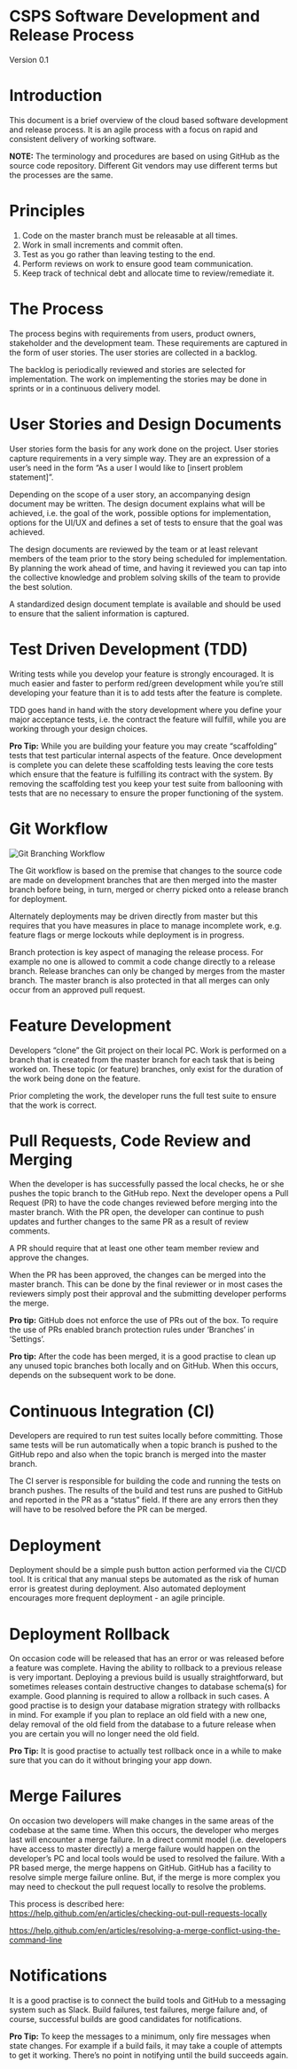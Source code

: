 # CSPS Software Development and Release Process

Version 0.1
	
# Introduction
This document is a brief overview of the cloud based software development and release process. It is an agile process with a focus on rapid and consistent delivery of working software.

**NOTE:** The terminology and procedures are based on using GitHub as the source code repository. Different Git vendors may use different terms but the processes are the same.

# Principles
1. Code on the master branch must be releasable at all times.
2. Work in small increments and commit often.
3. Test as you go rather than leaving testing to the end.
4. Perform reviews on work to ensure good team communication.
5. Keep track of technical debt and allocate time to review/remediate it.

# The Process
The process begins with requirements from users, product owners, stakeholder and the development team. These requirements are captured in the form of user stories. The user stories are collected in a backlog.

The backlog is periodically reviewed and stories are selected for implementation. The work on implementing the stories may be done in sprints or in a continuous delivery model.

# User Stories and Design Documents
User stories form the basis for any work done on the project. User stories capture requirements in a very simple way. They are an expression of a user’s need in the form “As a user I would like to [insert problem statement]”. 

Depending on the scope of a user story, an accompanying design document may be written. The design document explains what will be achieved, i.e. the goal of the work, possible options for implementation, options for the UI/UX and defines a set of tests to ensure that the goal was achieved.

The design documents are reviewed by the team or at least relevant members of the team prior to the story being scheduled for implementation. By planning the work ahead of time, and having it reviewed you can tap into the collective knowledge and problem solving skills of the team to provide the best solution.

A standardized design document template is available and should be used to ensure that the salient information is captured.

# Test Driven Development (TDD)
Writing tests while you develop your feature is strongly encouraged. It is much easier and faster to perform red/green development while you’re still developing your feature than it is to add tests after the feature is complete.

TDD goes hand in hand with the story development where you define your major acceptance tests, i.e. the contract the feature will fulfill, while you are working through your design choices.

**Pro Tip:** While you are building your feature you may create “scaffolding” tests that test particular internal aspects of the feature. Once development is complete you can delete these scaffolding tests leaving the core tests which ensure that the feature is fulfilling its contract with the system. By removing the scaffolding test you keep your test suite from ballooning with tests that are no necessary to ensure the proper functioning of the system.

# Git Workflow 
![Git Branching Workflow](images/git-branches-cd.png)

The Git workflow is based on the premise that changes to the source code are made on development branches that are then merged into the master branch before being, in turn, merged or cherry picked onto a release branch for deployment. 

Alternately deployments may be driven directly from master but this requires that you have measures in place to manage incomplete work, e.g. feature flags or merge lockouts while deployment is in progress.

Branch protection is key aspect of managing the release process. For example no one is allowed to commit a code change directly to a release branch. Release branches can only be changed by merges from the master branch. The master branch is also protected in that all merges can only occur from an approved pull request.

# Feature Development
Developers “clone” the Git project on their local PC. Work is performed on a branch that is created from the master branch for each task that is being worked on. These topic (or feature) branches, only exist for the duration of the work being done on the feature.

Prior completing the work, the developer runs the full test suite to ensure that the work is correct.

# Pull Requests, Code Review and Merging
When the developer is has successfully passed the local checks, he or she pushes the topic branch to the GitHub repo. Next the developer opens a Pull Request (PR) to have the code changes reviewed before merging into the master branch. With the PR open, the developer can continue to push updates and further changes to the same PR as a result of review comments. 

A PR should require that at least one other team member review and approve the changes.

When the PR has been approved, the changes can be merged into the master branch. This can be done by the final reviewer or in most cases the reviewers simply post their approval and the submitting developer performs the merge.

**Pro tip:** GitHub does not enforce the use of PRs out of the box. To require the use of PRs enabled branch protection rules under ‘Branches’ in ‘Settings’.


**Pro tip:** After the code has been merged, it is a good practise to clean up any unused topic branches both locally and on GitHub. When this occurs, depends on the subsequent work to be done.

# Continuous Integration (CI)
Developers are required to run test suites locally before committing. Those same tests will be run automatically when a topic branch is pushed to the GitHub repo and also when the topic branch is merged into the master branch.


The CI server is responsible for building the code and running the tests on branch pushes. The results of the build and test runs are pushed to GitHub and reported in the PR as a “status” field. If there are any errors then they will have to be resolved before the PR can be merged.

# Deployment
Deployment should be a simple push button action performed via the CI/CD tool. It is critical that any manual steps be automated as the risk of human error is greatest during deployment. Also automated deployment encourages more frequent deployment - an agile principle.

# Deployment Rollback
On occasion code will be released that has an error or was released before a feature was complete. Having the ability to rollback to a previous release is very important. Deploying a previous build is usually straightforward, but sometimes releases contain destructive changes to database schema(s) for example. Good planning is required to allow a rollback in such cases. A good practise is to design your database migration strategy with rollbacks in mind. For example if you plan to replace an old field with a new one, delay removal of the old field from the database to a future release when you are certain you will no longer need the old field.

**Pro Tip:** It is good practise to actually test rollback once in a while to make sure that you can do it without bringing your app down.

# Merge Failures
On occasion two developers will make changes in the same areas of the codebase at the same time. When this occurs, the developer who merges last will encounter a merge failure. In a direct commit model (i.e. developers have access to master directly) a merge failure would happen on the developer’s PC and local tools would be used to resolved the failure. With a PR based merge, the merge happens on GitHub. GitHub has a facility to resolve simple merge failure online. But, if the merge is more complex you may need to checkout the pull request locally to resolve the problems. 

This process is described here: https://help.github.com/en/articles/checking-out-pull-requests-locally 

https://help.github.com/en/articles/resolving-a-merge-conflict-using-the-command-line

# Notifications
It is a good practise is to connect the build tools and GitHub to a messaging system such as Slack. Build failures, test failures, merge failure and, of course, successful builds are good candidates for notifications.

**Pro Tip:** To keep the messages to a minimum, only fire messages when state changes. For example if a build fails, it may take a couple of attempts to get it working. There’s no point in notifying until the build succeeds again.
